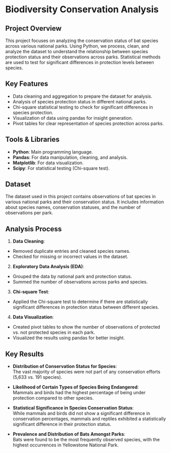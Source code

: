 # Biodiversity Conservation Analysis

## Project Overview
This project focuses on analyzing the conservation status of bat species across various national parks. Using Python, we process, clean, and analyze the dataset to understand the relationship between species protection status and their observations across parks. Statistical methods are used to test for significant differences in protection levels between species.

## Key Features
- Data cleaning and aggregation to prepare the dataset for analysis.
- Analysis of species protection status in different national parks.
- Chi-square statistical testing to check for significant differences in species protection.
- Visualization of data using pandas for insight generation.
- Pivot tables for clear representation of species protection across parks.

## Tools & Libraries
- **Python**: Main programming language.
- **Pandas**: For data manipulation, cleaning, and analysis.
- **Matplotlib**: For data visualization.
- **Scipy**: For statistical testing (Chi-square test).

## Dataset
The dataset used in this project contains observations of bat species in various national parks and their conservation status. It includes information about species names, conservation statuses, and the number of observations per park.

## Analysis Process
1. **Data Cleaning**:
- Removed duplicate entries and cleaned species names.
- Checked for missing or incorrect values in the dataset.
   
2. **Exploratory Data Analysis (EDA)**:
- Grouped the data by national park and protection status.
- Summed the number of observations across parks and species.
   
3. **Chi-square Test**:
- Applied the Chi-square test to determine if there are statistically significant differences in protection status between different species.
   
4. **Data Visualization**:
- Created pivot tables to show the number of observations of protected vs. not protected species in each park.
- Visualized the results using pandas for better insight.

## Key Results
- **Distribution of Conservation Status for Species**:  
  The vast majority of species were not part of any conservation efforts (5,633 vs. 191 species).

- **Likelihood of Certain Types of Species Being Endangered**:  
  Mammals and birds had the highest percentage of being under protection compared to other species.

- **Statistical Significance in Species Conservation Status**:  
  While mammals and birds did not show a significant difference in conservation percentages, mammals and reptiles exhibited a statistically significant difference in their protection status.

- **Prevalence and Distribution of Bats Amongst Parks**:  
  Bats were found to be the most frequently observed species, with the highest occurrences in Yellowstone National Park.
